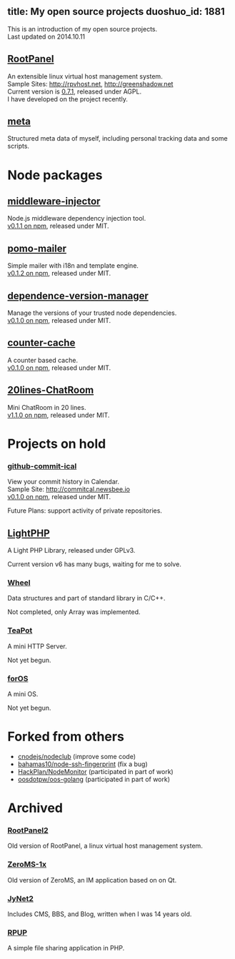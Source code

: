 title: My open source projects
duoshuo_id: 1881
---

This is an introduction of my open source projects.  
Last updated on 2014.10.11

## [RootPanel](https://github.com/jysperm/RootPanel)
An extensible linux virtual host management system.  
Sample Sites: <http://rpvhost.net>, <http://greenshadow.net>  
Current version is [0.7.1](https://github.com/jysperm/RootPanel/releases/tag/v0.7.1), released under AGPL.  
I have developed on the project recently.

## [meta](https://github.com/jysperm/meta)
Structured meta data of myself, including personal tracking data and some scripts.

# Node packages

## [middleware-injector](https://github.com/jysperm/middleware-injector)
Node.js middleware dependency injection tool.  
[v0.1.1 on npm](https://www.npmjs.org/package/middleware-injector), released under MIT.

## [pomo-mailer](https://github.com/jysperm/pomo-mailer)
Simple mailer with i18n and template engine.  
[v0.1.2 on npm](https://www.npmjs.org/package/pomo-mailer), released under MIT.

## [dependence-version-manager](https://github.com/jysperm/dependence-version-manager)
Manage the versions of your trusted node dependencies.  
[v0.1.0 on npm](https://www.npmjs.org/package/dvm), released under MIT.

## [counter-cache](https://github.com/jysperm/counter-cache)
A counter based cache.  
[v0.1.0 on npm](https://www.npmjs.org/package/counter-cache), released under MIT.

## [20lines-ChatRoom](https://github.com/jysperm/20lines-ChatRoom)
Mini ChatRoom in 20 lines.  
[v1.1.0 on npm](https://www.npmjs.org/package/20lines-chatroom), released under MIT.

# Projects on hold

### [github-commit-ical](https://github.com/jysperm/github-commit-ical)
View your commit history in Calendar.  
Sample Site: <http://commitcal.newsbee.io>  
[v0.1.0 on npm](https://www.npmjs.org/package/github-commit-ical), released under MIT.

Future Plans: support activity of private repositories.

## [LightPHP](https://github.com/jysperm/LightPHP)
A Light PHP Library, released under GPLv3.

Current version v6 has many bugs, waiting for me to solve.

### [Wheel](https://github.com/jysperm/Wheel)
Data structures and part of standard library in C/C++.

Not completed, only Array was implemented.

### [TeaPot](https://github.com/jysperm/TeaPot)
A mini HTTP Server.

Not yet begun.

### [forOS](https://github.com/jysperm/forOS)
A mini OS.

Not yet begun.

# Forked from others

* [cnodejs/nodeclub](https://github.com/jysperm/nodeclub) (improve some code)
* [bahamas10/node-ssh-fingerprint](https://github.com/jysperm/node-ssh-fingerprint) (fix a bug)
* [HackPlan/NodeMonitor](https://github.com/HackPlan/NodeMonitor) (participated in part of work)
* [oosdotpw/oos-golang](https://github.com/jysperm/oos-golang) (participated in part of work)

# Archived

### [RootPanel2](https://github.com/jysperm/RootPanel2)
Old version of RootPanel, a linux virtual host management system.

### [ZeroMS-1x](https://github.com/jysperm/ZeroMS-1x)
Old version of ZeroMS, an IM application based on on Qt.

### [JyNet2](https://github.com/jysperm/JyNet2)
Includes CMS, BBS, and Blog, written when I was 14 years old.

### [RPUP](https://github.com/jysperm/RPUP)
A simple file sharing application in PHP.

